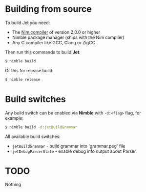 # Building from source

To build Jet you need:
  - The [Nim compiler](https://nim-lang.org/) of version 2.0.0 or higher
  - Nimble package manager (ships with the Nim compiler)
  - Any C compiler like GCC, Clang or ZigCC

Then run this commands to build **Jet**:

```bash
$ nimble build
```

Or this for release build:

```bash
$ nimble release
```

# Build switches

Any build switch can be enabled via **Nimble** with `-d:<flag>` flag, for example:

```bash
$ nimble build -d:jetBuildGrammar
```

All available build switches:
  - `jetBuildGrammar` - build grammar into 'grammar.peg' file
  - `jetDebugParserState` - enable debug info output about Parser

# TODO

Nothing
